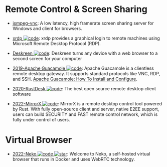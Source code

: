 # Remote Control & Screen Sharing

- [jsmpeg-vnc](https://github.com/phoboslab/jsmpeg-vnc): A low latency, high framerate screen sharing server for Windows and client for browsers.

- [xrdp ![code](https://martrix-usa.oss-accelerate.aliyuncs.com/logo/code.svg)](https://github.com/neutrinolabs/xrdp): xrdp provides a graphical login to remote machines using Microsoft Remote Desktop Protocol (RDP).

- [Deskreen ![code](https://martrix-usa.oss-accelerate.aliyuncs.com/logo/code.svg)](https://github.com/pavlobu/deskreen): Deskreen turns any device with a web browser to a second screen for your computer

- [2019-Apache Guacamole ![code](https://martrix-usa.oss-accelerate.aliyuncs.com/logo/code.svg)](https://guacamole.apache.org/): Apache Guacamole is a clientless remote desktop gateway. It supports standard protocols like VNC, RDP, and SSH. [Apache Guacamole: How To Install and Configure](https://fortynorthsecurity.com/blog/apache-guacamole-how-to-install-and-configure/).

- [2020-RustDesk ![code](https://martrix-usa.oss-accelerate.aliyuncs.com/logo/code.svg)](https://github.com/rustdesk/rustdesk): The best open source remote desktop client software

- [2022-MirrorX ![code](https://martrix-usa.oss-accelerate.aliyuncs.com/logo/code.svg)](https://github.com/MirrorX-Desktop/MirrorX): MirrorX is a remote desktop control tool powered by Rust. With fully open-source client and server, native E2EE support, users can build SECURITY and FAST remote control network, which is fully under control of users.

# Virtual Browser

- [2022-Neko ![code](https://martrix-usa.oss-accelerate.aliyuncs.com/logo/code.svg) ![star](https://img.shields.io/github/stars/m1k1o/neko)](https://github.com/m1k1o/neko): Welcome to Neko, a self-hosted virtual browser that runs in Docker and uses WebRTC technology.
